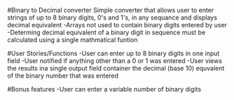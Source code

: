 #Binary to Decimal converter
Simple converter that allows user to enter strings of up to 8 binary digits,
0's and 1's, in any sequance and displays decimal equivalent
	-Arrays not used to contain binary digits entered by user
	-Determing decimal equivalent of a binary digit in sequence must be calculated using a single mathmatical funtion

#User Stories/Functions
-User can enter up to 8 binary digits in one input field
-User notified if anything other than a 0 or 1 was entered
-User views the results ina  single output field container the decimal (base 10) equvalent of the binary number that was entered

#Bonus features
-User can enter a variable number of binary digits
